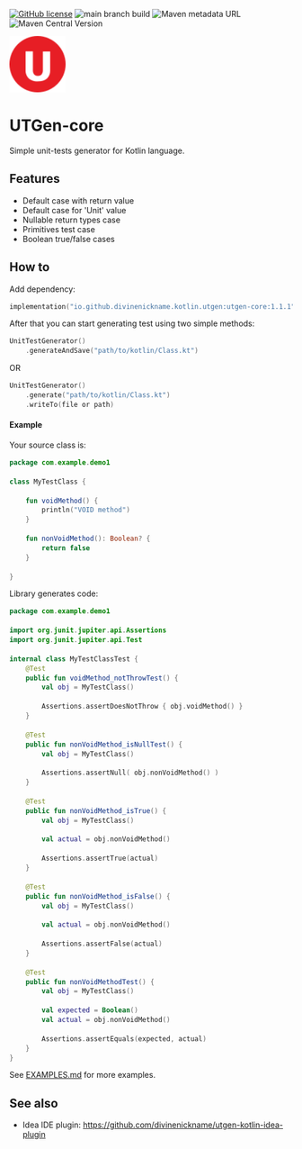 [![GitHub license](https://img.shields.io/badge/license-Apache%20License%202.0-blue.svg?style=flat)](https://www.apache.org/licenses/LICENSE-2.0)
![main branch build](https://github.com/divinenickname/utgen-kotlin-core/actions/workflows/mainbranch-build.yml/badge.svg)
![Maven metadata URL](https://img.shields.io/maven-metadata/v?metadataUrl=https%3A%2F%2Frepo1.maven.org%2Fmaven2%2Fio%2Fgithub%2Fdivinenickname%2Fkotlin%2Futgen%2Futgen-core%2Fmaven-metadata.xml&style=flat&label=sonatype-central&color=green)
![Maven Central Version](https://img.shields.io/maven-central/v/io.github.divinenickname.kotlin.utgen/utgen-core?style=flat&color=green)


<img width="100px" src="./logo.svg"  alt="Logo image. Red circle with letter U inside."/><br>
# UTGen-core 

Simple unit-tests generator for Kotlin language.

## Features
- Default case with return value
- Default case for 'Unit' value
- Nullable return types case
- Primitives test case
- Boolean true/false cases

## How to
Add dependency:
```kotlin
implementation("io.github.divinenickname.kotlin.utgen:utgen-core:1.1.1")
```

After that you can start generating test using two simple methods:
```kotlin
UnitTestGenerator()
    .generateAndSave("path/to/kotlin/Class.kt")
```

OR
```kotlin
UnitTestGenerator()
    .generate("path/to/kotlin/Class.kt")
    .writeTo(file or path)
```

#### Example
Your source class is:
```kotlin
package com.example.demo1

class MyTestClass {

    fun voidMethod() {
        println("VOID method")
    }

    fun nonVoidMethod(): Boolean? {
        return false
    }

}
```

Library generates code:
```kotlin
package com.example.demo1

import org.junit.jupiter.api.Assertions
import org.junit.jupiter.api.Test

internal class MyTestClassTest {
    @Test
    public fun voidMethod_notThrowTest() {
        val obj = MyTestClass()

        Assertions.assertDoesNotThrow { obj.voidMethod() }
    }

    @Test
    public fun nonVoidMethod_isNullTest() {
        val obj = MyTestClass()

        Assertions.assertNull( obj.nonVoidMethod() )
    }

    @Test
    public fun nonVoidMethod_isTrue() {
        val obj = MyTestClass()

        val actual = obj.nonVoidMethod()

        Assertions.assertTrue(actual)
    }

    @Test
    public fun nonVoidMethod_isFalse() {
        val obj = MyTestClass()

        val actual = obj.nonVoidMethod()

        Assertions.assertFalse(actual)
    }

    @Test
    public fun nonVoidMethodTest() {
        val obj = MyTestClass()

        val expected = Boolean()
        val actual = obj.nonVoidMethod()

        Assertions.assertEquals(expected, actual)
    }
}
```

See [EXAMPLES.md](EXAMPLES.md) for more examples.


## See also
- Idea IDE plugin: https://github.com/divinenickname/utgen-kotlin-idea-plugin
